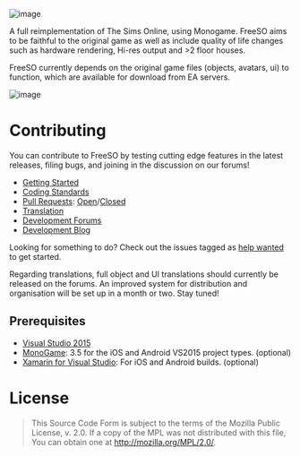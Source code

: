![image](http://freeso.org/wp-content/uploads/2016/03/freeso-logo.png?1)

A full reimplementation of The Sims Online, using Monogame. FreeSO aims to be faithful to the original game as well as include quality of life changes such as hardware rendering, Hi-res output and >2 floor houses. 

FreeSO currently depends on the original game files (objects, avatars, ui) to function, which are available for download from EA servers.

![image](https://cloud.githubusercontent.com/assets/6294155/15116003/775020d0-15f9-11e6-87ec-6d5aa071aa37.png)

# Contributing
You can contribute to FreeSO by testing cutting edge features in the latest releases, filing bugs, and joining in the discussion on our forums!

* [Getting Started](https://github.com/RHY3756547/FreeSO/wiki)
* [Coding Standards](https://github.com/RHY3756547/FreeSO/wiki/Coding-standards)
* [Pull Requests](https://github.com/RHY3756547/FreeSO/pulls): [Open](https://github.com/RHY3756547/FreeSO/pulls)/[Closed](https://github.com/RHY3756547/FreeSO/issues?q=is%3Apr+is%3Aclosed)
* [Translation](http://forum.freeso.org/forums/translations.32/)
* [Development Forums](http://forum.freeso.org)
* [Development Blog](http://freeso.org)

Looking for something to do? Check out the issues tagged as [help wanted](https://github.com/RHY3756547/FreeSO/labels/help%20wanted) to get started.

Regarding translations, full object and UI translations should currently be released on the forums. An improved system for distribution and organisation will be set up in a month or two. Stay tuned!

## Prerequisites
* [Visual Studio 2015](https://www.visualstudio.com/en-us/downloads/visual-studio-2015-downloads-vs.aspx)
* [MonoGame](http://www.monogame.net): 3.5 for the iOS and Android VS2015 project types. (optional)
* [Xamarin for Visual Studio](https://www.xamarin.com/visual-studio): For iOS and Android builds. (optional)

# License
> This Source Code Form is subject to the terms of the Mozilla Public License, v. 2.0.
> If a copy of the MPL was not distributed with this file, You can obtain one at
> http://mozilla.org/MPL/2.0/.
